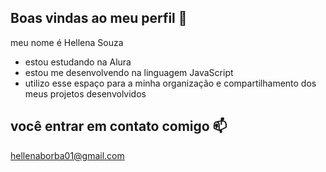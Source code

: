 ## Boas vindas ao meu perfil  💙

meu nome é Hellena Souza

- estou estudando na Alura
- estou me desenvolvendo na linguagem JavaScript
- utilizo esse espaço para a minha organização e compartilhamento dos meus projetos desenvolvidos

## você entrar em contato comigo 📫

hellenaborba01@gmail.com
